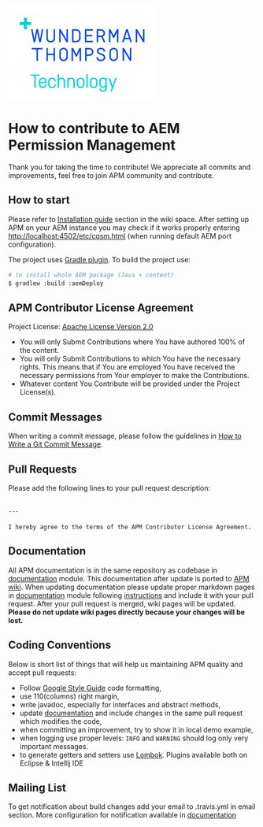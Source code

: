 ![WTT logo](docs/wtt-logo.png)

# How to contribute to AEM Permission Management
Thank you for taking the time to contribute!
We appreciate all commits and improvements, feel free to join APM community and contribute.

## How to start
Please refer to [Installation guide](https://github.com/wttech/apm/wiki/Installing) section in the wiki space.
After setting up APM on your AEM instance you may check if it works properly entering [http://localhost:4502/etc/cqsm.html](http://localhost:4502/etc/cqsm.html) (when running default AEM port configuration).

The project uses [Gradle plugin](https://github.com/wttech/gradle-aem-plugin). To build the project use:

```bash
# to install whole AEM package (Java + content)
$ gradlew :build :aemDeploy
```

## APM Contributor License Agreement
Project License: [Apache License Version 2.0](https://github.com/wttech/apm/blob/master/LICENSE)
- You will only Submit Contributions where You have authored 100% of the content.
- You will only Submit Contributions to which You have the necessary rights. This means that if You are employed You have received the necessary permissions from Your employer to make the Contributions.
- Whatever content You Contribute will be provided under the Project License(s).

## Commit Messages
When writing a commit message, please follow the guidelines in [How to Write a Git Commit Message](http://chris.beams.io/posts/git-commit/).

## Pull Requests
Please add the following lines to your pull request description:

```

---

I hereby agree to the terms of the APM Contributor License Agreement.
```

## Documentation
All APM documentation is in the same repository as codebase in [documentation](https://github.com/wttech/apm/tree/master/documentation) module.
This documentation after update is ported to [APM wiki](https://github.com/wttech/apm/wiki).
When updating documentation please update proper markdown pages in [documentation](https://github.com/wttech/apm/tree/master/documentation) module following [instructions](https://github.com/wttech/apm/blob/master/documentation/README.md) and include it with your pull request.
After your pull request is merged, wiki pages will be updated. **Please do not update wiki pages directly because your changes will be lost.**

## Coding Conventions
Below is short list of things that will help us maintaining APM quality and accept pull requests:
- Follow [Google Style Guide](https://github.com/google/styleguide) code formatting,
- use 110(columns) right margin,
- write javadoc, especially for interfaces and abstract methods,
- update [documentation](https://github.com/wttech/apm/tree/master/documentation) and include changes in the same pull request which modifies the code,
- when committing an improvement, try to show it in local demo example,
- when logging use proper levels: `INFO` and `WARNING` should log only very important messages.
- to generate getters and setters use [Lombok](https://projectlombok.org/). Plugins available both on Eclipse & Intellij IDE 

## Mailing List
To get notification about build changes add your email to .travis.yml in email section. More configuration for notification available in [documentation](https://docs.travis-ci.com/user/notifications#Email-notifications)

